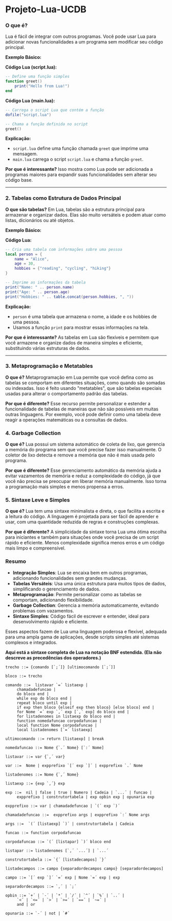 # Projeto-Lua-UCDB
### O que é?

Lua é fácil de integrar com outros programas. Você pode usar Lua para adicionar novas funcionalidades a um programa sem modificar seu código principal.

**Exemplo Básico:**

**Código Lua (script.lua):**

```lua
-- Define uma função simples
function greet()
    print("Hello from Lua!")
end
```

**Código Lua (main.lua):**

```lua
-- Carrega o script Lua que contém a função
dofile("script.lua")

-- Chama a função definida no script
greet()
```

**Explicação:**
- `script.lua` define uma função chamada `greet` que imprime uma mensagem.
- `main.lua` carrega o script `script.lua` e chama a função `greet`.

**Por que é interessante?**
Isso mostra como Lua pode ser adicionada a programas maiores para expandir suas funcionalidades sem alterar seu código base.

---

### 2. **Tabelas como Estrutura de Dados Principal**

**O que são tabelas?**
Em Lua, tabelas são a estrutura principal para armazenar e organizar dados. Elas são muito versáteis e podem atuar como listas, dicionários ou até objetos.

**Exemplo Básico:**

**Código Lua:**

```lua
-- Cria uma tabela com informações sobre uma pessoa
local person = {
    name = "Alice",
    age = 30,
    hobbies = {"reading", "cycling", "hiking"}
}

-- Imprime as informações da tabela
print("Name: " .. person.name)
print("Age: " .. person.age)
print("Hobbies: " .. table.concat(person.hobbies, ", "))
```

**Explicação:**
- `person` é uma tabela que armazena o nome, a idade e os hobbies de uma pessoa.
- Usamos a função `print` para mostrar essas informações na tela.

**Por que é interessante?**
As tabelas em Lua são flexíveis e permitem que você armazene e organize dados de maneira simples e eficiente, substituindo várias estruturas de dados.

---

### 3. **Metaprogramação e Metatables**

**O que é?**
Metaprogramação em Lua permite que você defina como as tabelas se comportam em diferentes situações, como quando são somadas ou indexadas. Isso é feito usando "metatables", que são tabelas especiais usadas para alterar o comportamento padrão das tabelas.

**Por que é diferente?**
Esse recurso permite personalizar e estender a funcionalidade de tabelas de maneiras que não são possíveis em muitas outras linguagens. Por exemplo, você pode definir como uma tabela deve reagir a operações matemáticas ou a consultas de dados.

### 4. **Garbage Collection**

**O que é?**
Lua possui um sistema automático de coleta de lixo, que gerencia a memória do programa sem que você precise fazer isso manualmente. O coletor de lixo detecta e remove a memória que não é mais usada pelo programa.

**Por que é diferente?**
Esse gerenciamento automático da memória ajuda a evitar vazamentos de memória e reduz a complexidade do código, já que você não precisa se preocupar em liberar memória manualmente. Isso torna a programação mais simples e menos propensa a erros.

### 5. **Sintaxe Leve e Simples**

**O que é?**
Lua tem uma sintaxe minimalista e direta, o que facilita a escrita e a leitura do código. A linguagem é projetada para ser fácil de aprender e usar, com uma quantidade reduzida de regras e construções complexas.

**Por que é diferente?**
A simplicidade da sintaxe torna Lua uma ótima escolha para iniciantes e também para situações onde você precisa de um script rápido e eficiente. Menos complexidade significa menos erros e um código mais limpo e compreensível.

### Resumo

- **Integração Simples**: Lua se encaixa bem em outros programas, adicionando funcionalidades sem grandes mudanças.
- **Tabelas Versáteis**: Usa uma única estrutura para muitos tipos de dados, simplificando o gerenciamento de dados.
- **Metaprogramação**: Permite personalizar como as tabelas se comportam, adicionando flexibilidade.
- **Garbage Collection**: Gerencia a memória automaticamente, evitando problemas com vazamentos.
- **Sintaxe Simples**: Código fácil de escrever e entender, ideal para desenvolvimento rápido e eficiente.

Esses aspectos fazem de Lua uma linguagem poderosa e flexível, adequada para uma ampla gama de aplicações, desde scripts simples até sistemas complexos e integrados.


**Aqui está a sintaxe completa de Lua na notação BNF estendida. (Ela não descreve as precedências dos operadores.)**

	trecho ::= {comando [`;´]} [ultimocomando [`;´]]

	bloco ::= trecho

	comando ::=  listavar `=´ listaexp | 
		 chamadadefuncao | 
		 do bloco end | 
		 while exp do bloco end | 
		 repeat bloco until exp | 
		 if exp then bloco {elseif exp then bloco} [else bloco] end | 
		 for Nome `=´ exp `,´ exp [`,´ exp] do bloco end | 
		 for listadenomes in listaexp do bloco end | 
		 function nomedafuncao corpodafuncao | 
		 local function Nome corpodafuncao | 
		 local listadenomes [`=´ listaexp] 

	ultimocomando ::= return [listaexp] | break

	nomedafuncao ::= Nome {`.´ Nome} [`:´ Nome]

	listavar ::= var {`,´ var}

	var ::=  Nome | expprefixo `[´ exp `]´ | expprefixo `.´ Nome 

	listadenomes ::= Nome {`,´ Nome}

	listaexp ::= {exp `,´} exp

	exp ::=  nil | false | true | Numero | Cadeia | `...´ | funcao | 
		 expprefixo | construtortabela | exp opbin exp | opunaria exp 

	expprefixo ::= var | chamadadefuncao | `(´ exp `)´

	chamadadefuncao ::=  expprefixo args | expprefixo `:´ Nome args 

	args ::=  `(´ [listaexp] `)´ | construtortabela | Cadeia 

	funcao ::= function corpodafuncao

	corpodafuncao ::= `(´ [listapar] `)´ bloco end

	listapar ::= listadenomes [`,´ `...´] | `...´

	construtortabela ::= `{´ [listadecampos] `}´

	listadecampos ::= campo {separadordecampos campo} [separadordecampos]

	campo ::= `[´ exp `]´ `=´ exp | Nome `=´ exp | exp

	separadordecampos ::= `,´ | `;´

	opbin ::= `+´ | `-´ | `*´ | `/´ | `^´ | `%´ | `..´ | 
		 `<´ | `<=´ | `>´ | `>=´ | `==´ | `~=´ | 
		 and | or

	opunaria ::= `-´ | not | `#´
